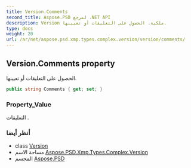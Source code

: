 ```yaml
---
title: Version.Comments
second_title: Aspose.PSD لمرجع .NET API
description: Version ملكية. الحصول على التعليقات أو تعيينها.
type: docs
weight: 20
url: /ar/net/aspose.psd.xmp.types.complex.version/version/comments/
---
```

## Version.Comments property

الحصول على التعليقات أو تعيينها.

```csharp
public string Comments { get; set; }
```

### Property_Value

التعليقات .

### أنظر أيضا

* class [Version](../)
* مساحة الاسم [Aspose.PSD.Xmp.Types.Complex.Version](../../version/)
* المجسم [Aspose.PSD](../../../)


